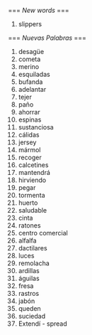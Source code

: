 === *New words* ===

1. slippers

=== *Nuevas Palabras* ===

1. desagüe
2. cometa
3. merino
4. esquiladas
5. bufanda
6. adelantar
7. tejer
8. paño
9. ahorrar
10. espinas
11. sustanciosa
12. cálidas
13. jersey
14. mármol
15. recoger
16. calcetines
17. mantendrá
18. hirviendo
19. pegar
20. tormenta
21. huerto
22. saludable
23. cinta    
24. ratones
25. centro comercial
26. alfalfa
27. dactilares
28. luces
29. remolacha
30. ardillas
31. águilas
32. fresa
33. rastros
34. jabón
35. queden
36. suciedad
37. Extendí - spread
